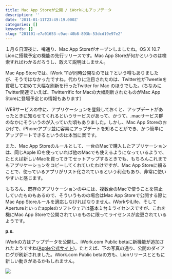 ```yaml
---
title: Mac App Storeが公開 / iWorkにもアップデータ
description: ''
date: '2011-01-11T23:49:19.000Z'
categories: []
keywords: []
slug: "201101-e7a01653-c9ae-40b8-893b-53dcd19e97e2"
---
```

１月６日深夜に、噂通り、Mac App Storeがオープンしましたね。OS X 10.7 Lionに搭載予定の機能の先行リリースです。Mac App Storeが何かというのは検索すればわかるだろうし、敢えて説明はしません。

Mac App Storeでは、iWork ‘11が同時公開なのでは？という噂もありましたが、そうではなかったですね。代わりに注目されたのは、Twitter社がTweetieを買収して初めて大幅な刷新を行ったTwitter for Mac のほうでした。(ちなみにTwitter関連でいえば、Twitterrific for Macの大幅刷新されたものがMac App Storeに登場予定との情報もあります）

WEBサービスの中に、アプリケーションを登録しておくと、アップデートがあったときに知らせてくれるというサービスがあって、かつて、.macサービス群のなかにそういうのが入っていた頃もありました。しかし、Mac App Storeのおかげで、iPhoneアプリ並に容易にアップデートを知ることができ、かつ簡単にアップデートできるというのは本当に楽です。

また、Mac App Storeのルールとして、一台のMacで購入したアプリケーションは、同じApple IDを使っていれば他のMacでも使えるようになっているようで、たとえば新しいMacを買ってきてセットアップするときでも、もちろんこれまでもアプリケーションをコピーしてくれていたわけですが、Mac App Storeに頼ることで、使っているアプリがリスト化されているという利点もあり、非常に使いやすいと感じます。

もちろん、既存のアプリケーションの中には、複数台のMacで使うことを禁止していたものもあるので、そういうものの場合はMac App Storeで公開する際にMac App Storeルールを適応しなければなりません。iWorkやiLife、そしてApertureといったappleのソフトウェアは基本１台１ライセンスですが、これを機にMac App Storeで公開されているものに限ってライセンスが変更されているようです。

**p.s.**

iWorkの方はアップデータを公開し、iWork.com Public betaに新機能が追加されたようですね([Apple公式サイト](http://www.apple.com/jp/iwork/iwork-dot-com/))。たとえば、下の写真の通り、公開のダイアログが刷新されました。iWork.com Public betaの方も、Lionリリースとともに新しい動きがあるかもしれません。

![](0__wMJ84c8p2__mLtM6F.jpg)